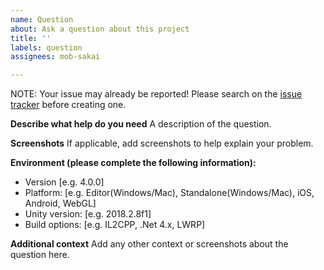 ```yaml
---
name: Question
about: Ask a question about this project
title: ''
labels: question
assignees: mob-sakai

---
```


NOTE: Your issue may already be reported! Please search on the [issue tracker](../) before creating one.

**Describe what help do you need**
A description of the question.

**Screenshots**
If applicable, add screenshots to help explain your problem.

**Environment (please complete the following information):**
 - Version [e.g. 4.0.0]
 - Platform: [e.g. Editor(Windows/Mac), Standalone(Windows/Mac), iOS, Android, WebGL]
 - Unity version: [e.g. 2018.2.8f1]
 - Build options: [e.g. IL2CPP, .Net 4.x, LWRP]

**Additional context**
Add any other context or screenshots about the question here.
